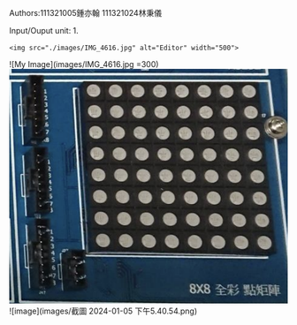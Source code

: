 

Authors:111321005鍾亦翰 111321024林秉儀

Input/Ouput unit:
1.

	<img src="./images/IMG_4616.jpg" alt="Editor" width="500">

![My Image](images/IMG_4616.jpg =300)
![My Image](images/wahhh)
![image](images/截圖 2024-01-05 下午5.40.54.png)
